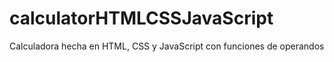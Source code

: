 # calculatorHTMLCSSJavaScript
Calculadora hecha en HTML, CSS y JavaScript con funciones de operandos
